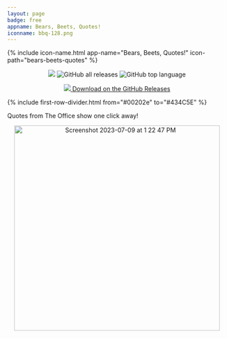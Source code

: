 ```yaml
---
layout: page
badge: free
appname: Bears, Beets, Quotes!
iconname: bbq-128.png
---
```

<div class="row first-row">

{% include icon-name.html app-name="Bears, Beets, Quotes!" icon-path="bears-beets-quotes" %}

<p align="center">
  <a href="https://github.com/menubar-apps/bears-beets-quotes"><img src="https://img.shields.io/badge/-bears-beets-quotes-black?logo=github&style=flat"></a>
  <img alt="GitHub all releases" src="https://img.shields.io/github/downloads/menubar-apps/bears-beets-quotes/total">
  <img alt="GitHub top language" src="https://img.shields.io/github/languages/top/menubar-apps/bears-beets-quotes">
</p>
  
<p align="center">

  <!--<a class="appstore-badge" href="https://apps.apple.com/us/app/todobar/id1641624925?mt=12&amp;itsct=apps_box_badge&amp;itscg=30200">
    <img class="appstore-badge__icon" src="{{ site.url | append: site.baseurl}}/assets/img/badges/apple.svg">
    <span class="appstore-badge__text">Download on the</span>
    <span class="appstore-badge__storename">Mac App Store</span>
  </a>-->

   <a class="appstore-badge" href="https://github.com/menubar-apps/bears-beets-quotes/releases">
    <img class="appstore-badge__icon" src="{{ site.url | append: site.baseurl}}/assets/img/badges/github.svg">
    <span class="appstore-badge__text">Download on the</span>
    <span class="appstore-badge__storename">GitHub Releases</span>
  </a>
  <!--<a class="appstore-badge" href="#" style="background-color: #2e2a24">
    <img class="appstore-badge__icon" src="{{ site.url | append: site.baseurl}}/assets/img/badges/brew.svg">
    <span class="appstore-badge__text">tap: menubar-apps/menubar-apps</span>
    <span class="appstore-badge__storename">todobar</span>
  </a>-->
</p>

</div>

{% include first-row-divider.html from="#00202e" to="#434C5E" %}

<div class="row second-row">
<div class="col m8 offset-m2">
Quotes from The Office show one click away!
  
<p align="center">
  <img width="472" alt="Screenshot 2023-07-09 at 1 22 47 PM" src="https://github.com/menubar-apps/ToDoBar/assets/9363150/0cc76f58-f4a4-4ac1-b0d1-8c64175b742f">
</p>

</div>
